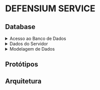 # DEFENSIUM SERVICE

## Database

<details>

<summary>Acesso ao Banco de Dados</summary>

```javaDEFENSIUM_
spring.datasource.url=jdbc:postgresql://db.bvckmqcqkthmfaadyzub.supabase.co:5432/postgres
spring.datasource.username=postgres
spring.datasource.password=ZGVmZW5zaXVtc2VydmljZQ==
```
<br/>
</details>

<details>

<summary>Dados do Servidor</summary>

```ruby
export DEFENSIUM_DESENVOLVIMENTO_DATABASE_HOST=db.bvckmqcqkthmfaadyzub.supabase.co
export DEFENSIUM_DESENVOLVIMENTO_DATABASE_NAME=postgres?sslmode=require&channel_binding=require
export DEFENSIUM_DESENVOLVIMENTO_DATABASE_PORT=5432
export DEFENSIUM_DESENVOLVIMENTO_DATABASE_USERNAME=postgres
export DEFENSIUM_DESENVOLVIMENTO_DATABASE_PASSWORD=ZGVmZW5zaXVtc2VydmljZQ==
```
</details>

<details>

<summary>Modelagem de Dados</summary>

```sql
drop table if exists databasechangelog cascade;
drop table if exists databasechangeloglock cascade;
drop table if exists tb_perfil cascade;
```

</details>

## Protótipos

## Arquitetura